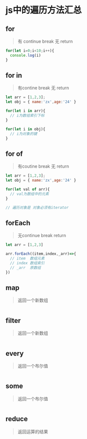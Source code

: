 # js中的遍历方法汇总

## for

>有 continue break 无 return

```js
for(let i=0;i<10;i++){
  console.log(i)
}
```

## for in

> 有contine break   无 return

```js
let arr = [1,2,3];
let obj = { name:'zx',age:'24' }

for(let i in arr){
  // i为数组索引下标
}

for(let i in obj){
  // i为对象的键
}

```

## for of

> 有coutine break 无 return

```js
let arr = [1,2,3];
let obj = { name:'zx',age:'24' }

for(let val of arr){
  // val为数组中的元素
}

// 遍历对象是 对象必须有iterator
```

## forEach

> 无continue break return

```js
let arr = [1,2,3]

arr.forEach((item,index,_arr)=>{
  // item  数组元素
  // index 数组索引
  // _arr  原数组
})

```

## map

> 返回一个新数组

```js

```

## filter

> 返回一个新数组

``` 

```

## every

> 返回一个布尔值

```

```

## some

> 返回一个布尔值

```

```

## reduce

> 返回运算的结果

```

```







